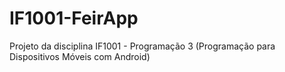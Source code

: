 # IF1001-FeirApp
Projeto da disciplina IF1001 - Programação 3 (Programação para Dispositivos Móveis com Android)

